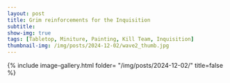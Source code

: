 ```yaml
---
layout: post
title: Grim reinforcements for the Inquisition
subtitle:
show-img: true
tags: [Tabletop, Miniture, Painting, Kill Team, Inquisition]
thumbnail-img: /img/posts/2024-12-02/wave2_thumb.jpg
---
```


{% include image-gallery.html folder= "/img/posts/2024-12-02/" title=false %}
